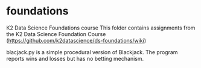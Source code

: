 # foundations
K2 Data Science Foundations course
This folder contains assignments from the K2 Data Science Foundation Course (https://github.com/k2datascience/ds-foundations/wiki)

blacjack.py is a simple procedural version of Blackjack. The program reports wins and losses but has no betting mechanism.
